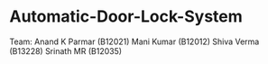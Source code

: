 # Automatic-Door-Lock-System

Team:
Anand K Parmar (B12021)
Mani Kumar (B12012)
Shiva Verma (B13228)
Srinath MR (B12035)


